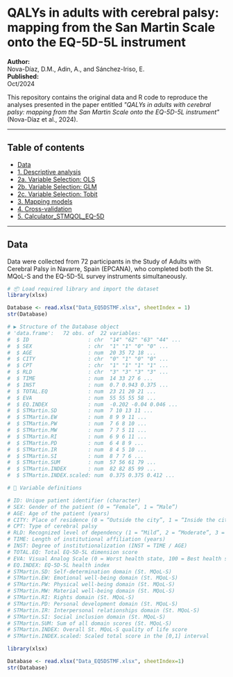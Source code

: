 # QALYs in adults with cerebral palsy: mapping from the San Martin Scale onto the EQ-5D-5L instrument

**Author:**  
Nova-Díaz, D.M., Adin, A., and Sánchez-Iriso, E.  
**Published:**  
Oct/2024

This repository contains the original data and R code to reproduce the analyses presented in the paper entitled *"QALYs in adults with cerebral palsy: mapping from the San Martin Scale onto the EQ-5D-5L instrument"* (Nova-Díaz et al., 2024).

---

## Table of contents
- [Data](https://github.com/Diana-MND1996/QALYS-in-Adults-with-Cerebral-Palsy/blob/c898a0085bd49a6c8c11fcc93808cdd22c5aed8a/Data_EQ5DSTMF.Rdata)
- [1. Descriptive analysis](https://github.com/Diana-MND1996/QALYS-in-Adults-with-Cerebral-Palsy/blob/842cff6a10deef26277e7dd7961540bb45c62023/1_DescriptiveAnalysis.R)
- [2a. Variable Selection: OLS](https://github.com/Diana-MND1996/QALYS-in-Adults-with-Cerebral-Palsy/blob/842cff6a10deef26277e7dd7961540bb45c62023/2a_VariableSelection_OLS.R)
- [2b. Variable Selection: GLM](https://github.com/Diana-MND1996/QALYS-in-Adults-with-Cerebral-Palsy/blob/842cff6a10deef26277e7dd7961540bb45c62023/2b_VariableSelection_GLM.R)
- [2c. Variable Selection: Tobit](https://github.com/Diana-MND1996/QALYS-in-Adults-with-Cerebral-Palsy/blob/842cff6a10deef26277e7dd7961540bb45c62023/2c_VariableSelection_Tobit.R)
- [3. Mapping models](https://github.com/Diana-MND1996/QALYS-in-Adults-with-Cerebral-Palsy/blob/842cff6a10deef26277e7dd7961540bb45c62023/3_Mapping.R)
- [4. Cross-validation](https://github.com/Diana-MND1996/QALYS-in-Adults-with-Cerebral-Palsy/blob/842cff6a10deef26277e7dd7961540bb45c62023/4_CrossValidation.R)
- [5. Calculator_STMQOL_EQ-5D](https://github.com/Diana-MND1996/QALYS-in-Adults-with-Cerebral-Palsy/blob/61bcd1cc2aa1d92947ac8ae955857d70ad5d587c/Calculator_STMQOL_EQ-5D.xlsm)

---

## Data

Data were collected from 72 participants in the Study of Adults with Cerebral Palsy in Navarre, Spain (EPCANA), who completed both the St. MQoL-S and the EQ-5D-5L survey instruments simultaneously.

```r
# 📦 Load required library and import the dataset
library(xlsx)

Database <- read.xlsx("Data_EQ5DSTMF.xlsx", sheetIndex = 1)
str(Database)

# ▶️ Structure of the Database object
# 'data.frame':   72 obs. of  22 variables:
#  $ ID                   : chr  "14" "62" "63" "44" ...
#  $ SEX                  : chr  "1" "1" "0" "0" ...
#  $ AGE                  : num  20 35 72 18 ...
#  $ CITY                 : chr  "0" "1" "0" "0" ...
#  $ CPT                  : chr  "1" "1" "1" "1" ...
#  $ RLD                  : chr  "3" "3" "3" "3" ...
#  $ TIME                 : num  14 33 27 6 ...
#  $ INST                 : num  0.7 0.943 0.375 ...
#  $ TOTAL.EQ             : num  23 21 20 21 ...
#  $ EVA                  : num  55 55 55 58 ...
#  $ EQ.INDEX             : num  -0.202 -0.04 0.046 ...
#  $ STMartin.SD          : num  7 10 13 11 ...
#  $ STMartin.EW          : num  8 9 9 11 ...
#  $ STMartin.PW          : num  7 6 8 10 ...
#  $ STMartin.MW          : num  7 7 5 11 ...
#  $ STMartin.RI          : num  6 9 6 11 ...
#  $ STMartin.PD          : num  6 4 8 9 ...
#  $ STMartin.IR          : num  8 4 5 10 ...
#  $ STMartin.SI          : num  8 7 7 6 ...
#  $ STMartin.SUM         : num  57 56 61 79 ...
#  $ STMartin.INDEX       : num  82 82 85 99 ...
#  $ STMartin.INDEX.scaled: num  0.375 0.375 0.412 ...

# 🧾 Variable definitions

# ID: Unique patient identifier (character)
# SEX: Gender of the patient (0 = “Female”, 1 = “Male”)
# AGE: Age of the patient (years)
# CITY: Place of residence (0 = “Outside the city”, 1 = “Inside the city”)
# CPT: Type of cerebral palsy
# RLD: Recognized level of dependency (1 = “Mild”, 2 = “Moderate”, 3 = “Severe”)
# TIME: Length of institutional affiliation (years)
# INST: Degree of institutionalization (INST = TIME / AGE)
# TOTAL.EQ: Total EQ-5D-5L dimension score
# EVA: Visual Analog Scale (0 = Worst health state, 100 = Best health state)
# EQ.INDEX: EQ-5D-5L health index
# STMartin.SD: Self-determination domain (St. MQoL-S)
# STMartin.EW: Emotional well-being domain (St. MQoL-S)
# STMartin.PW: Physical well-being domain (St. MQoL-S)
# STMartin.MW: Material well-being domain (St. MQoL-S)
# STMartin.RI: Rights domain (St. MQoL-S)
# STMartin.PD: Personal development domain (St. MQoL-S)
# STMartin.IR: Interpersonal relationships domain (St. MQoL-S)
# STMartin.SI: Social inclusion domain (St. MQoL-S)
# STMartin.SUM: Sum of all domain scores (St. MQoL-S)
# STMartin.INDEX: Overall St. MQoL-S quality of life score
# STMartin.INDEX.scaled: Scaled total score in the [0,1] interval

library(xlsx)

Database <- read.xlsx("Data_EQ5DSTMF.xlsx", sheetIndex=1)
str(Database)
